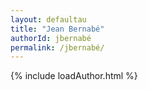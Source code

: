 ```yaml
---
layout: defaultau
title: "Jean Bernabé"
authorId: jbernabé
permalink: /jbernabé/
---
```

{% include loadAuthor.html %}
<script>
    $(document).ready(function(){
        showAuthorBio('{{ page.authorId }}');
   });
</script>